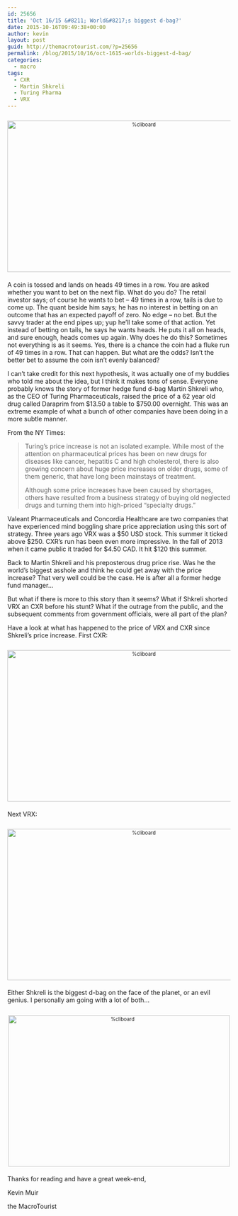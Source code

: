 ```yaml
---
id: 25656
title: 'Oct 16/15 &#8211; World&#8217;s biggest d-bag?'
date: 2015-10-16T09:49:38+00:00
author: kevin
layout: post
guid: http://themacrotourist.com/?p=25656
permalink: /blog/2015/10/16/oct-1615-worlds-biggest-d-bag/
categories:
  - macro
tags:
  - CXR
  - Martin Shkreli
  - Turing Pharma
  - VRX
---
```

<div style="width: image width px; font-size: 80%; text-align: center;">
  <a href="http://themacrotourist.com/pictures/DBagOct1615.png"><img class="size-full wp-image-14271" style="padding-top: 1.0em;padding-bottom: 0.5em;" alt="%cliboard" src="http://themacrotourist.com/pictures/DBagOct1615.png" width="600" height="342" /></a>
</div>

A coin is tossed and lands on heads 49 times in a row. You are asked whether you want to bet on the next flip. What do you do? The retail investor says; of course he wants to bet &#8211; 49 times in a row, tails is due to come up. The quant beside him says; he has no interest in betting on an outcome that has an expected payoff of zero. No edge &#8211; no bet. But the savvy trader at the end pipes up; yup he&#8217;ll take some of that action. Yet instead of betting on tails, he says he wants heads. He puts it all on heads, and sure enough, heads comes up again. Why does he do this? Sometimes not everything is as it seems. Yes, there is a chance the coin had a fluke run of 49 times in a row. That can happen. But what are the odds? Isn&#8217;t the better bet to assume the coin isn&#8217;t evenly balanced? 

I can&#8217;t take credit for this next hypothesis, it was actually one of my buddies who told me about the idea, but I think it makes tons of sense. Everyone probably knows the story of former hedge fund d-bag Martin Shkreli who, as the CEO of Turing Pharmaceuticals, raised the price of a 62 year old drug called Daraprim from $13.50 a table to $750.00 overnight. This was an extreme example of what a bunch of other companies have been doing in a more subtle manner.

From the NY Times:

> Turing’s price increase is not an isolated example. While most of the attention on pharmaceutical prices has been on new drugs for diseases like cancer, hepatitis C and high cholesterol, there is also growing concern about huge price increases on older drugs, some of them generic, that have long been mainstays of treatment.
> 
> Although some price increases have been caused by shortages, others have resulted from a business strategy of buying old neglected drugs and turning them into high-priced “specialty drugs.” 

Valeant Pharmaceuticals and Concordia Healthcare are two companies that have experienced mind boggling share price appreciation using this sort of strategy. Three years ago VRX was a $50 USD stock. This summer it ticked above $250. CXR&#8217;s run has been even more impressive. In the fall of 2013 when it came public it traded for $4.50 CAD. It hit $120 this summer. 

Back to Martin Shkreli and his preposterous drug price rise. Was he the world&#8217;s biggest asshole and think he could get away with the price increase? That very well could be the case. He is after all a former hedge fund manager&#8230; 

But what if there is more to this story than it seems? What if Shkreli shorted VRX an CXR before his stunt? What if the outrage from the public, and the subsequent comments from government officials, were all part of the plan? 

Have a look at what has happened to the price of VRX and CXR since Shkreli&#8217;s price increase. First CXR:

<div style="width: image width px; font-size: 80%; text-align: center;">
  <a href="http://themacrotourist.com/pictures/CXROct1615.png"><img class="size-full wp-image-14271" style="padding-top: 1.0em;padding-bottom: 0.5em;" alt="%cliboard" src="http://themacrotourist.com/pictures/CXROct1615.png" width="600" height="342" /></a>
</div>

Next VRX:

<div style="width: image width px; font-size: 80%; text-align: center;">
  <a href="http://themacrotourist.com/pictures/VRXOct1615.png"><img class="size-full wp-image-14271" style="padding-top: 1.0em;padding-bottom: 0.5em;" alt="%cliboard" src="http://themacrotourist.com/pictures/VRXOct1615.png" width="600" height="342" /></a>
</div>

Either Shkreli is the biggest d-bag on the face of the planet, or an evil genius. I personally am going with a lot of both&#8230;

<div style="width: image width px; font-size: 80%; text-align: center;">
  <a href="http://themacrotourist.com/pictures/AustinOct1615.png"><img class="size-full wp-image-14271" style="padding-top: 1.0em;padding-bottom: 0.5em;" alt="%cliboard" src="http://themacrotourist.com/pictures/AustinOct1615.png" width="500" height="342" /></a>
</div>

Thanks for reading and have a great week-end,
  
Kevin Muir
  
the MacroTourist